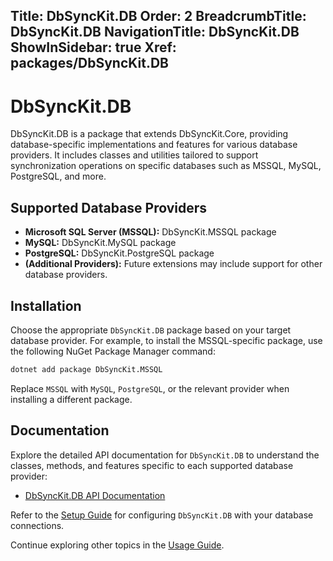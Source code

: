 ﻿﻿Title: DbSyncKit.DB
Order: 2
BreadcrumbTitle: DbSyncKit.DB
NavigationTitle: DbSyncKit.DB
ShowInSidebar: true
Xref: packages/DbSyncKit.DB
---

# DbSyncKit.DB

DbSyncKit.DB is a package that extends DbSyncKit.Core, providing database-specific implementations and features for various database providers. It includes classes and utilities tailored to support synchronization operations on specific databases such as MSSQL, MySQL, PostgreSQL, and more.

## Supported Database Providers

- **Microsoft SQL Server (MSSQL):** DbSyncKit.MSSQL package
- **MySQL:** DbSyncKit.MySQL package
- **PostgreSQL:** DbSyncKit.PostgreSQL package
- **(Additional Providers):** Future extensions may include support for other database providers.

## Installation

Choose the appropriate `DbSyncKit.DB` package based on your target database provider. For example, to install the MSSQL-specific package, use the following NuGet Package Manager command:

```bash
dotnet add package DbSyncKit.MSSQL
```

Replace `MSSQL` with `MySQL`, `PostgreSQL`, or the relevant provider when installing a different package.

## Documentation

Explore the detailed API documentation for `DbSyncKit.DB` to understand the classes, methods, and features specific to each supported database provider:

- [DbSyncKit.DB API Documentation](xref:api-DbSyncKit.DB)

Refer to the [Setup Guide](xref:configuration) for configuring `DbSyncKit.DB` with your database connections.

Continue exploring other topics in the [Usage Guide](xref:usage).
